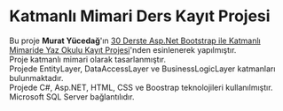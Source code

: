 # Katmanlı Mimari Ders Kayıt Projesi
        
Bu proje <strong>Murat Yücedağ</strong>'ın <a href="https://www.youtube.com/playlist?list=PLKnjBHu2xXNMSPomGvyjG19YGXIdgdTka" target="_blank">30 Derste Asp.Net Bootstrap ile Katmanlı Mimaride Yaz Okulu Kayıt Projesi</a></strong>'nden esinlenerek yapılmıştır.<br>
Proje katmanlı mimari olarak tasarlanmıştır.<br>
Projede EntityLayer, DataAccessLayer ve BusinessLogicLayer katmanları bulunmaktadır.<br>
Projede C#, Asp.NET, HTML, CSS ve Boostrap teknolojileri kullanılmıştır.<br>
Microsoft SQL Server bağlantılıdır.<br>
